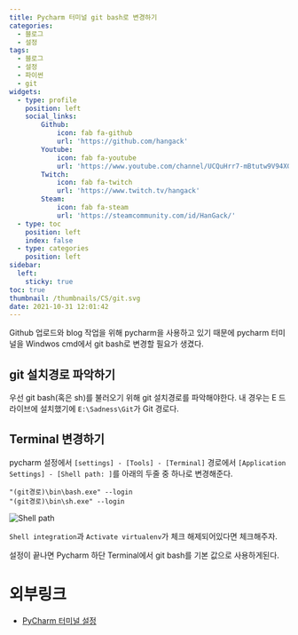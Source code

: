 ```yaml
---
title: Pycharm 터미널 git bash로 변경하기
categories:
  - 블로그
  - 설정
tags: 
  - 블로그
  - 설정
  - 파이썬
  - git
widgets:
  - type: profile
    position: left
    social_links:
        Github:
            icon: fab fa-github
            url: 'https://github.com/hangack'
        Youtube:
            icon: fab fa-youtube
            url: 'https://www.youtube.com/channel/UCQuHrr7-mBtutw9V94XGH-g'
        Twitch:
            icon: fab fa-twitch
            url: 'https://www.twitch.tv/hangack'
        Steam:
            icon: fab fa-steam
            url: 'https://steamcommunity.com/id/HanGack/'
  - type: toc
    position: left
    index: false
  - type: categories
    position: left
sidebar:
  left:
    sticky: true
toc: true
thumbnail: /thumbnails/CS/git.svg
date: 2021-10-31 12:01:42
---
```


Github 업로드와 blog 작업을 위해 pycharm을 사용하고 있기 때문에 pycharm 터미널을 Windwos cmd에서 git bash로 변경할 필요가 생겼다.

## git 설치경로 파악하기

우선 git bash(혹은 sh)를 불러오기 위해 git 설치경로를 파악해야한다.
내 경우는 E 드라이브에 설치했기에 `E:\Sadness\Git`가 Git 경로다.

## Terminal 변경하기

pycharm 설정에서
`[settings] - [Tools] - [Terminal]` 경로에서 
`[Application Settings] - [Shell path: ]`를 아래의 두줄 중 하나로 변경해준다.
```
"(git경로)\bin\bash.exe" --login
"(git경로)\bin\sh.exe" --login
```
![Shell path](/images/2111/Pycharm_Terminal_git/PTG.png)

`Shell integration`과 `Activate virtualenv`가 체크 해제되어있다면 체크해주자.

설정이 끝나면 Pycharm 하단 Terminal에서 git bash를 기본 값으로 사용하게된다.


# 외부링크
 - [PyCharm 터미널 설정](https://opentutorials.org/course/3718/24657)